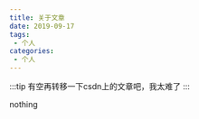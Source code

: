 ```yaml
---
title: 关于文章
date: 2019-09-17
tags:
 - 个人
categories:
 - 个人
---
```


:::tip
有空再转移一下csdn上的文章吧，我太难了
:::

<!-- more -->

nothing